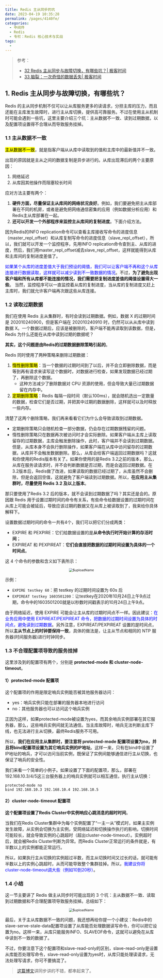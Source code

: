```yaml
---
title: Redis 主从同步的坑
date: 2023-04-19 10:35:28
permalink: /pages/4140fe/
categories:
  - 中间件
  - Redis
  - 专栏：Redis 核心技术与实战
tags:
  - 
---
```


> 参考：
>
> - [32 Redis 主从同步与故障切换，有哪些坑？| 极客时间](https://time.geekbang.org/column/intro/100056701?tab=catalog9)
> - [33 脑裂：一次奇怪的数据丢失| 极客时间](https://time.geekbang.org/column/intro/100056701?tab=catalog9)

## 1. Redis 主从同步与故障切换，有哪些坑？

Redis 的主从同步机制不仅可以让从库服务更多的读请求，分担主库的压力，而且还能在主库发生故障时，进行主从库切换，提供高可靠服务。不过在使用主从机制时可能会遇到一些坑，这里主要介绍三个坑：主从数据不一致、读到过期数据，以及配置项设置得不合理从而导致服务挂掉。

### 1.1 主从数据不一致

<mark>主从数据不一致</mark>，就是指客户端从从库中读取到的值和主库中的最新值并不一致。

出现的原因就是主从之间的数据复制是异步进行的。从库出现滞后的两个主要原因：

1. 网络延迟
2. 从库因其他操作而阻塞较长时间

应对方法主要有两个：

1. **硬件方面，尽量保证主从库间的网络状况良好**。例如，我们要避免把主从库部署在不同的机房，或者是避免把网络通信密集的应用（例如数据分析应用）和Redis主从库部署在一起。
2. **还可以开发一个外部程序来监控主从库间的复制进度**。下面介绍方法。

因为Redis的INFO replication命令可以查看主库接收写命令的进度信息（master\_repl\_offset）和从库复制写命令的进度信息（slave\_repl\_offset），所以，我们就可以开发一个监控程序，先用INFO replication命令查到主、从库的进度，然后，我们用master\_repl\_offset减去slave\_repl\_offset，这样就能得到从库和主库间的复制进度差值了。

<font color=blue>如果某个从库的进度差值大于我们预设的阈值，我们可以让客户端不再和这个从库连接进行数据读取，这样就可以减少读到不一致数据的情况</font>。不过，**为了避免出现客户端和所有从库都不能连接的情况，我们需要把复制进度差值的阈值设置得大一些**。
当然，监控程序可以一直监控着从库的复制进度，当从库的复制进度又赶上主库时，我们就允许客户端再次跟这些从库连接。

### 1.2 读取过期数据

我们在使用 Redis 主从集群时，有时会读到过期数据。例如，数据 X 的过期时间是 202010240900，但是客户端在 202010240910 时，仍然可以从从库中读到数据 X。一个数据过期后，应该是被删除的，客户端不能再读取到该数据，但是，Redis 为什么还能在从库中读到过期的数据呢？

**其实，这个问题是由Redis的过期数据删除策略引起的**。

Redis 同时使用了两种策略来删除过期数据：

1. <mark>惰性删除策略</mark>：当一个数据的过期时间到了以后，并不会立即删除数据，而是等到再有请求来读写这个数据时，对数据进行检查，如果发现数据已经过期了，再删除这个数据。
   - 这种方法减少了删除数据对 CPU 资源的使用，但会导致大量已过期数据留在内存中。
2. <mark>定期删除策略</mark>：Redis 每隔一段时间（默认100ms），就会随机选出一定数量的数据，检查它们是否过期，并把其中过期的数据删除，这样就可以及时释放一些内存。

清楚了这两个删除策略，我们再来看看它们为什么会导致读取到过期数据。

- 定期删除策略只会随机检查一部分数据，仍会存在过期数据残留的问题。
- 惰性删除策略只在数据再次被访问时才会实际删除。如果客户端从主库上读取留存的过期数据，主库会触发删除操作，此时，客户端并不会读到过期数据。但是，从库本身不会执行删除操作，如果客户端在从库中访问留存的过期数据，从库并不会触发数据删除。那么，从库会给客户端返回过期数据吗？这就和你使用的Redis版本有关了。如果你使用的是Redis 3.2之前的版本，那么，从库在服务读请求时，并不会判断数据是否过期，而是会返回过期数据。在3.2版本后，Redis做了改进，如果读取的数据已经过期了，从库虽然不会删除，但是会返回空值，这就避免了客户端读到过期数据。所以，**在应用主从集群时，尽量使用 Redis 3.2 及以上版本**。

那只要使用了Redis 3.2 后的版本，就不会读到过期数据了吗？其实还是会的。原因跟 Redis 用于设置过期时间的命令有关系，有些命令给数据设置的过期时间在从库上可能会被延后，导致应该过期的数据又在从库上被读取到了，我来给你具体解释下。

设置数据过期时间的命令一共有4个，我们可以把它们分成两类：

- EXPIRE 和 PEXPIRE：它们给数据设置的是**从命令执行时开始计算的存活时间**；
- EXPIREAT 和 PEXPIREAT：**它们会直接把数据的过期时间设置为具体的一个时间点**。

这 4 个命令的参数和含义如下表所示：

<center><img src="https://blog-1310567564.cos.ap-beijing.myqcloud.com/img/20230419110905.png" alt="$uploadName" style="zoom:75%;" /></center>

示例：

- `EXPIRE testkey 60`：把 testkey 的过期时间设置为 60s 后
- `EXPIREAT testkey 1603501200`：让testkey在2020年10月24日上午9点过期，命令中的1603501200就是以秒数时间戳表示的10月24日上午9点。

由于网络延迟，使用 EXPIRE 可能会让主从库的过期时间点不一样。因此建议：<font color=blue>在业务应用中使用 EXPIREAT/PEXPIREAT 命令，把数据的过期时间设置为具体的时间点，避免读到过期数据</font>。另外注意，EXPIREAT/PEXPIREAT 设置的是时间点，所以**主从节点上的时钟要保持一致**，具体的做法是，让主从节点和相同的 NTP 服务器(时间服务器)进行时钟同步。

### 1.3 不合理配置项导致的服务挂掉

这里涉及到的配置项有两个，分别是 **protected-mode 和 cluster-node-timeout**。

#### 1）protected-mode 配置项

这个配置项的作用是限定哨兵实例能否被其他服务器访问：

- yes：哨兵实例只能在部署的服务器本地进行访问
- no：其他服务器也可以访问这个哨兵实例

正因为这样，如果protected-mode被设置为yes，而其余哨兵实例部署在其它服务器，那么，这些哨兵实例间就无法通信。当主库故障时，哨兵无法判断主库下线，也无法进行主从切换，最终Redis服务不可用。

所以，**我们在应用主从集群时，要注意将 protected-mode 配置项设置为no，并且将bind配置项设置为其它哨兵实例的IP地址**。这样一来，只有在bind中设置了IP地址的哨兵，才可以访问当前实例，既保证了实例间能够通信进行主从切换，也保证了哨兵的安全性。

我们来看一个简单的小例子。如果设置了下面的配置项，那么，部署在192.168.10.3/4/5这三台服务器上的哨兵实例就可以相互通信，执行主从切换：

```plain
protected-mode no
bind 192.168.10.3 192.168.10.4 192.168.10.5
```

#### 2）cluster-node-timeout 配置项

**这个配置项设置了Redis Cluster中实例响应心跳消息的超时时间**。

当我们在Redis Cluster集群中为每个实例配置了“一主一从”模式时，如果主实例发生故障，从实例会切换为主实例，受网络延迟和切换操作执行的影响，切换时间可能较长，就会导致实例的心跳超时（超出cluster-node-timeout）。实例超时后，就会被Redis Cluster判断为异常。而Redis Cluster正常运行的条件就是，有半数以上的实例都能正常运行。

所以，如果执行主从切换的实例超过半数，而主从切换时间又过长的话，就可能有半数以上的实例心跳超时，从而可能导致整个集群挂掉。所以，<font color=blue>我建议你将cluster-node-timeout调大些（例如10到20秒）</font>。

### 1.4 小结

这一节主要讲了 Redis 做主从同步时可能出现的 3 个坑：主从数据不一致、读取到过期数据和不合理配置项导致服务挂掉。总结如下：

<center><img src="https://blog-1310567564.cos.ap-beijing.myqcloud.com/img/20230419111416.png" alt="$uploadName" style="zoom:75%;" /></center>

最后，关于主从库数据不一致的问题，我还想再给你提一个小建议：Redis中的slave-serve-stale-data配置项设置了从库能否处理数据读写命令，你可以把它设置为no。这样一来，从库只能服务INFO、SLAVEOF命令，这就可以避免在从库中读到不一致的数据了。

不过，你要注意下这个配置项和slave-read-only的区别，slave-read-only是设置从库能否处理写命令，slave-read-only设置为yes时，从库只能处理读请求，无法处理写请求，你可不要搞混了。

> [这篇博文](https://www.rstk.cn/news/73044.html)讲同步讲的不错，都串起来了。
